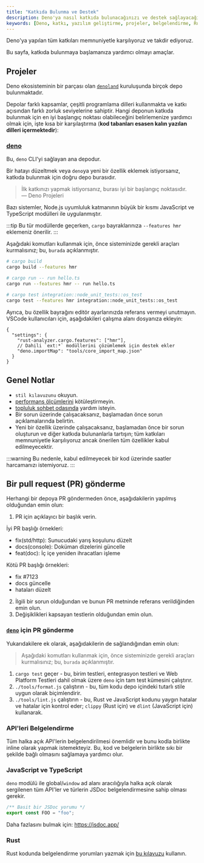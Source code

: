 ```yaml
---
title: "Katkıda Bulunma ve Destek"
description: Deno'ya nasıl katkıda bulunacağınızı ve destek sağlayacağınızı öğrenin. Bu sayfa, projelerin özellikleri, öneriler ve iyi uygulamalar sunmaktadır.
keywords: [Deno, katkı, yazılım geliştirme, projeler, belgelendirme, Rust, TypeScript]
---
```


Deno'ya yapılan tüm katkıları memnuniyetle karşılıyoruz ve takdir ediyoruz.

Bu sayfa, katkıda bulunmaya başlamanıza yardımcı olmayı amaçlar.

## Projeler

Deno ekosisteminin bir parçası olan [`denoland`](https://github.com/denoland) kuruluşunda birçok depo bulunmaktadır.

Depolar farklı kapsamlar, çeşitli programlama dilleri kullanmakta ve katkı açısından farklı zorluk seviyelerine sahiptir. Hangi deponun katkıda bulunmak için en iyi başlangıç noktası olabileceğini belirlemenize yardımcı olmak için, işte kısa bir karşılaştırma (**kod tabanları esasen kalın yazılan dilleri içermektedir**):

### [deno](https://github.com/denoland/deno)

Bu, `deno` CLI'yi sağlayan ana depodur.

Bir hatayı düzeltmek veya `deno`ya yeni bir özellik eklemek istiyorsanız, katkıda bulunmak için doğru depo burasıdır.

>  İlk katkınızı yapmak istiyorsanız, burası iyi bir başlangıç noktasıdır.  
> — Deno Projeleri

Bazı sistemler, Node.js uyumluluk katmanının büyük bir kısmı JavaScript ve TypeScript modülleri ile uygulanmıştır. 

:::tip
Bu tür modüllerde geçerken, `cargo` bayraklarınıza `--features hmr` eklemeniz önerilir. 
:::

Aşağıdaki komutları kullanmak için, önce sisteminizde gerekli araçları kurmalısınız; bu, `burada` açıklanmıştır.

```sh
# cargo build
cargo build --features hmr

# cargo run -- run hello.ts
cargo run --features hmr -- run hello.ts

# cargo test integration::node_unit_tests::os_test
cargo test --features hmr integration::node_unit_tests::os_test
```

Ayrıca, bu özellik bayrağını editör ayarlarınızda referans vermeyi unutmayın. VSCode kullanıcıları için, aşağıdakileri çalışma alanı dosyanıza ekleyin:

```jsonc
{
  "settings": {
    "rust-analyzer.cargo.features": ["hmr"],
    // Dahili `ext:*` modüllerini çözümlemek için destek ekler
    "deno.importMap": "tools/core_import_map.json"
  }
}
```

## Genel Notlar

- `stil kılavuzunu` okuyun.
- [performans ölçümlerini](https://deno.land/benchmarks) kötüleştirmeyin.
- [topluluk sohbet odasında](https://discord.gg/deno) yardım isteyin.
- Bir sorun üzerinde çalışacaksanız, başlamadan önce sorun açıklamalarında belirtin.
- Yeni bir özellik üzerinde çalışacaksanız, başlamadan önce bir sorun oluşturun ve diğer katkıda bulunanlarla tartışın; tüm katkıları memnuniyetle karşılıyoruz ancak önerilen tüm özellikler kabul edilmeyecektir.

:::warning
Bu nedenle, kabul edilmeyecek bir kod üzerinde saatler harcamanızı istemiyoruz.
:::

## Bir pull request (PR) gönderme

Herhangi bir depoya PR göndermeden önce, aşağıdakilerin yapılmış olduğundan emin olun:

1. PR için açıklayıcı bir başlık verin.

İyi PR başlığı örnekleri:
- fix(std/http): Sunucudaki yarış koşulunu düzelt
- docs(console): Doküman dizelerini güncelle
- feat(doc): İç içe yeniden ihracatları işleme

Kötü PR başlığı örnekleri:
- fix #7123
- docs güncelle
- hataları düzelt

2. İlgili bir sorun olduğundan ve bunun PR metninde referans verildiğinden emin olun.
3. Değişiklikleri kapsayan testlerin olduğundan emin olun.

### [`deno`](https://github.com/denoland/deno) için PR gönderme

Yukarıdakilere ek olarak, aşağıdakilerin de sağlandığından emin olun:

> Aşağıdaki komutları kullanmak için, önce sisteminizde gerekli araçları kurmalısınız; bu, `burada` açıklanmıştır.

1. `cargo test` geçer - bu, birim testleri, entegrasyon testleri ve Web Platform Testleri dahil olmak üzere `deno` için tam test kümesini çalıştırır.
2. `./tools/format.js` çalıştırın - bu, tüm kodu depo içindeki tutarlı stile uygun olarak biçimlendirir.
3. `./tools/lint.js` çalıştırın - bu, Rust ve JavaScript kodunu yaygın hatalar ve hatalar için kontrol eder; `clippy` (Rust için) ve `dlint` (JavaScript için) kullanarak.

### API'leri Belgelendirme

Tüm halka açık API'lerin belgelendirilmesi önemlidir ve bunu kodla birlikte inline olarak yapmak istemekteyiz. Bu, kod ve belgelerin birlikte sıkı bir şekilde bağlı olmasını sağlamaya yardımcı olur.

### JavaScript ve TypeScript

`deno` modülü ile global/`window` ad alanı aracılığıyla halka açık olarak sergilenen tüm API'ler ve türlerin JSDoc belgelendirmesine sahip olması gerekir. 

```ts
/** Basit bir JSDoc yorumu */
export const FOO = "foo";
```

Daha fazlasını bulmak için: https://jsdoc.app/

### Rust

Rust kodunda belgelendirme yorumları yazmak için [bu kılavuzu](https://doc.rust-lang.org/rustdoc/how-to-write-documentation.html) kullanın.